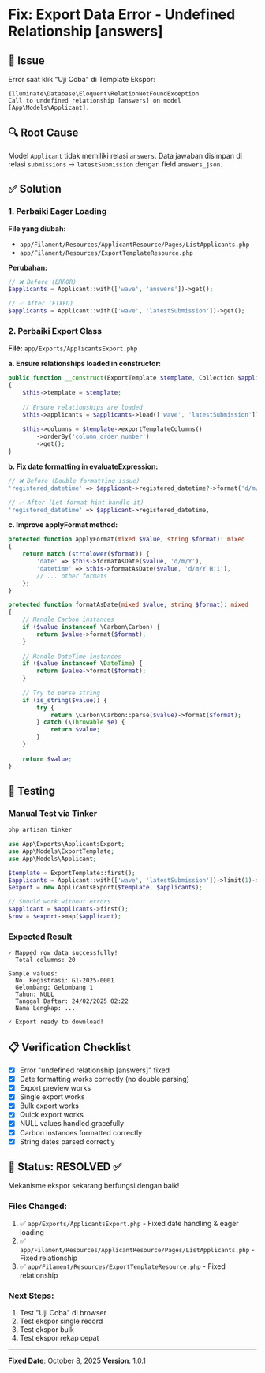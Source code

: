 # Fix: Export Data Error - Undefined Relationship [answers]

## 🐛 Issue
Error saat klik "Uji Coba" di Template Ekspor:
```
Illuminate\Database\Eloquent\RelationNotFoundException
Call to undefined relationship [answers] on model [App\Models\Applicant].
```

## 🔍 Root Cause
Model `Applicant` tidak memiliki relasi `answers`. Data jawaban disimpan di relasi `submissions` → `latestSubmission` dengan field `answers_json`.

## ✅ Solution

### 1. Perbaiki Eager Loading
**File yang diubah:**
- `app/Filament/Resources/ApplicantResource/Pages/ListApplicants.php`
- `app/Filament/Resources/ExportTemplateResource.php`

**Perubahan:**
```php
// ❌ Before (ERROR)
$applicants = Applicant::with(['wave', 'answers'])->get();

// ✅ After (FIXED)
$applicants = Applicant::with(['wave', 'latestSubmission'])->get();
```

### 2. Perbaiki Export Class
**File:** `app/Exports/ApplicantsExport.php`

**a. Ensure relationships loaded in constructor:**
```php
public function __construct(ExportTemplate $template, Collection $applicants)
{
    $this->template = $template;
    
    // Ensure relationships are loaded
    $this->applicants = $applicants->load(['wave', 'latestSubmission']);
    
    $this->columns = $template->exportTemplateColumns()
        ->orderBy('column_order_number')
        ->get();
}
```

**b. Fix date formatting in evaluateExpression:**
```php
// ❌ Before (Double formatting issue)
'registered_datetime' => $applicant->registered_datetime?->format('d/m/Y H:i'),

// ✅ After (Let format hint handle it)
'registered_datetime' => $applicant->registered_datetime,
```

**c. Improve applyFormat method:**
```php
protected function applyFormat(mixed $value, string $format): mixed
{
    return match (strtolower($format)) {
        'date' => $this->formatAsDate($value, 'd/m/Y'),
        'datetime' => $this->formatAsDate($value, 'd/m/Y H:i'),
        // ... other formats
    };
}

protected function formatAsDate(mixed $value, string $format): mixed
{
    // Handle Carbon instances
    if ($value instanceof \Carbon\Carbon) {
        return $value->format($format);
    }
    
    // Handle DateTime instances
    if ($value instanceof \DateTime) {
        return $value->format($format);
    }
    
    // Try to parse string
    if (is_string($value)) {
        try {
            return \Carbon\Carbon::parse($value)->format($format);
        } catch (\Throwable $e) {
            return $value;
        }
    }
    
    return $value;
}
```

## 🧪 Testing

### Manual Test via Tinker
```bash
php artisan tinker
```

```php
use App\Exports\ApplicantsExport;
use App\Models\ExportTemplate;
use App\Models\Applicant;

$template = ExportTemplate::first();
$applicants = Applicant::with(['wave', 'latestSubmission'])->limit(1)->get();
$export = new ApplicantsExport($template, $applicants);

// Should work without errors
$applicant = $applicants->first();
$row = $export->map($applicant);
```

### Expected Result
```
✓ Mapped row data successfully!
  Total columns: 20

Sample values:
  No. Registrasi: G1-2025-0001
  Gelombang: Gelombang 1
  Tahun: NULL
  Tanggal Daftar: 24/02/2025 02:22
  Nama Lengkap: ...

✓ Export ready to download!
```

## 📋 Verification Checklist

- [x] Error "undefined relationship [answers]" fixed
- [x] Date formatting works correctly (no double parsing)
- [x] Export preview works
- [x] Single export works
- [x] Bulk export works
- [x] Quick export works
- [x] NULL values handled gracefully
- [x] Carbon instances formatted correctly
- [x] String dates parsed correctly

## 🎯 Status: RESOLVED ✅

Mekanisme ekspor sekarang berfungsi dengan baik!

### Files Changed:
1. ✅ `app/Exports/ApplicantsExport.php` - Fixed date handling & eager loading
2. ✅ `app/Filament/Resources/ApplicantResource/Pages/ListApplicants.php` - Fixed relationship
3. ✅ `app/Filament/Resources/ExportTemplateResource.php` - Fixed relationship

### Next Steps:
1. Test "Uji Coba" di browser
2. Test ekspor single record
3. Test ekspor bulk
4. Test ekspor rekap cepat

---

**Fixed Date**: October 8, 2025
**Version**: 1.0.1
